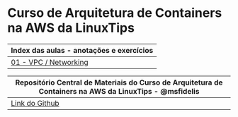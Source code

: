 # Curso de Arquitetura de Containers na AWS da LinuxTips

| Index das aulas - anotações e exercícios                                                                                    |
|-------------------------------------------------------------------------------------------------------------------------|
| [01 - VPC / Networking](https://github.com/lauxavier/linuxtips-curso-containers-aws/tree/main/aula01-vpc)               |



| Repositório Central de Materiais do Curso de Arquitetura de Containers na AWS da LinuxTips - @msfidelis                 |
|-------------------------------------------------------------------------------------------------------------------------|
| [Link do Github](https://github.com/msfidelis/linuxtips-curso-containers-aws)                                           |
